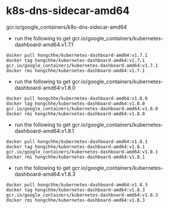 # k8s-dns-sidecar-amd64
gcr.io/google_containers/k8s-dns-sidecar-amd64

* run the following to get gcr.io/google_containers/kubernetes-dashboard-amd64:v1.7.1
```
docker pull hongchhe/kubernetes-dashboard-amd64:v1.7.1
docker tag hongchhe/kubernetes-dashboard-amd64:v1.7.1 gcr.io/google_containers/kubernetes-dashboard-amd64:v1.7.1
docker rmi hongchhe/kubernetes-dashboard-amd64:v1.7.1
```

* run the following to get gcr.io/google_containers/kubernetes-dashboard-amd64:v1.8.0
```
docker pull hongchhe/kubernetes-dashboard-amd64:v1.8.0
docker tag hongchhe/kubernetes-dashboard-amd64:v1.8.0 gcr.io/google_containers/kubernetes-dashboard-amd64:v1.8.0
docker rmi hongchhe/kubernetes-dashboard-amd64:v1.8.0
```

* run the following to get gcr.io/google_containers/kubernetes-dashboard-amd64:v1.8.1
```
docker pull hongchhe/kubernetes-dashboard-amd64:v1.8.1
docker tag hongchhe/kubernetes-dashboard-amd64:v1.8.1 gcr.io/google_containers/kubernetes-dashboard-amd64:v1.8.1
docker rmi hongchhe/kubernetes-dashboard-amd64:v1.8.1
```
* run the following to get gcr.io/google_containers/kubernetes-dashboard-amd64:v1.8.3
```
docker pull hongchhe/kubernetes-dashboard-amd64:v1.8.3
docker tag hongchhe/kubernetes-dashboard-amd64:v1.8.3 gcr.io/google_containers/kubernetes-dashboard-amd64:v1.8.3
docker rmi hongchhe/kubernetes-dashboard-amd64:v1.8.3
```
